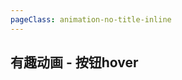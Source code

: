 ```yaml
---
pageClass: animation-no-title-inline
---
```


## 有趣动画 - 按钮hover

<!-- 查看更多  -->
<animation-button-show-more />

<!-- 文字跳动  -->
<animation-button-hover-text-beating-effect />

<!-- 圆大小  -->
<animation-button-circle-size />

<!-- 火箭  -->
<animation-button-rocket-launch />

<!-- 光的折射 -->
<animation-button-light-reflection />

<!-- 失真效果  -->
<animation-button-light-distortion-effect />

<!-- 边线动画  -->
<animation-button-line-svg />

<!-- 发散边线  -->
<animation-button-light-line />

<!-- 弹出层  -->
<animation-button-layers />

<!-- 多重过度  -->
<animation-button-multiple />